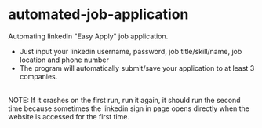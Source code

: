 # automated-job-application
Automating linkedin "Easy Apply" job application.
<br>
* Just input your linkedin username, password, job title/skill/name, job location and phone number
* The program will automatically submit/save your application to at least 3 companies.
<br>
NOTE: If it crashes on the first run, run it again, it should run the second time because sometimes the linkedin sign in page opens directly when the website is accessed for the first time.
